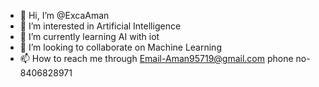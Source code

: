 - 👋 Hi, I’m @ExcaAman
- 👀 I’m interested in Artificial Intelligence
- 🌱 I’m currently learning AI with iot
- 💞️ I’m looking to collaborate on Machine Learning
- 📫 How to reach me through Email-Aman95719@gmail.com
                             phone no- 8406828971
<!---
ExcaAman/ExcaAman is a ✨ special ✨ repository because its `README.md` (this file) appears on your GitHub profile.
You can click the Preview link to take a look at your changes.
--->
